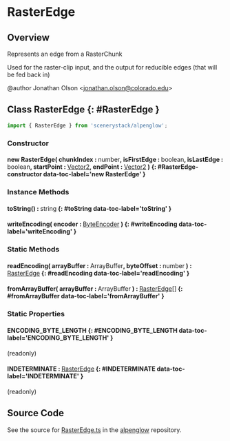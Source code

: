 # RasterEdge

## Overview

Represents an edge from a RasterChunk

Used for the raster-clip input, and the output for reducible edges (that will be fed back in)

@author Jonathan Olson &lt;jonathan.olson@colorado.edu&gt;

## Class RasterEdge {: #RasterEdge }


```js
import { RasterEdge } from 'scenerystack/alpenglow';
```
### Constructor

#### new RasterEdge( chunkIndex : <span style="font-weight: 400;"><span style="color: hsla(calc(var(--md-hue) + 180deg),80%,40%,1);">number</span></span>, isFirstEdge : <span style="font-weight: 400;"><span style="color: hsla(calc(var(--md-hue) + 180deg),80%,40%,1);">boolean</span></span>, isLastEdge : <span style="font-weight: 400;"><span style="color: hsla(calc(var(--md-hue) + 180deg),80%,40%,1);">boolean</span></span>, startPoint : <span style="font-weight: 400;">[Vector2](../dot/Vector2.md)</span>, endPoint : <span style="font-weight: 400;">[Vector2](../dot/Vector2.md)</span> ) {: #RasterEdge-constructor data-toc-label='new RasterEdge' }

### Instance Methods

#### toString() : <span style="font-weight: 400;"><span style="color: hsla(calc(var(--md-hue) + 180deg),80%,40%,1);">string</span></span> {: #toString data-toc-label='toString' }

#### writeEncoding( encoder : <span style="font-weight: 400;">[ByteEncoder](../alpenglow/ByteEncoder.md)</span> ) {: #writeEncoding data-toc-label='writeEncoding' }

### Static Methods

#### readEncoding( arrayBuffer : <span style="font-weight: 400;">ArrayBuffer</span>, byteOffset : <span style="font-weight: 400;"><span style="color: hsla(calc(var(--md-hue) + 180deg),80%,40%,1);">number</span></span> ) : <span style="font-weight: 400;">[RasterEdge](../alpenglow/RasterEdge.md)</span> {: #readEncoding data-toc-label='readEncoding' }

#### fromArrayBuffer( arrayBuffer : <span style="font-weight: 400;">ArrayBuffer</span> ) : <span style="font-weight: 400;">[RasterEdge](../alpenglow/RasterEdge.md)[]</span> {: #fromArrayBuffer data-toc-label='fromArrayBuffer' }

### Static Properties

#### ENCODING_BYTE_LENGTH {: #ENCODING_BYTE_LENGTH data-toc-label='ENCODING_BYTE_LENGTH' }

(readonly)

#### INDETERMINATE : <span style="font-weight: 400;">[RasterEdge](../alpenglow/RasterEdge.md)</span> {: #INDETERMINATE data-toc-label='INDETERMINATE' }

(readonly)



## Source Code

See the source for [RasterEdge.ts](https://github.com/phetsims/alpenglow/blob/main/js/parallel/raster-clip/RasterEdge.ts) in the [alpenglow](https://github.com/phetsims/alpenglow) repository.
